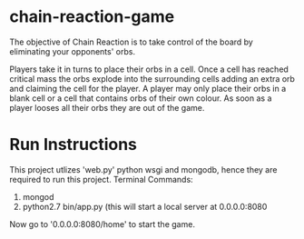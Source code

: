 # chain-reaction-game

The objective of Chain Reaction is to take control of the board by eliminating your opponents' orbs.

Players take it in turns to place their orbs in a cell. Once a cell has reached critical mass the orbs explode into the surrounding cells adding an extra orb and claiming the cell for the player. A player may only place their orbs in a blank cell or a cell that contains orbs of their own colour. As soon as a player looses all their orbs they are out of the game.

# Run Instructions 

This project utlizes 'web.py' python wsgi and mongodb, hence they are required to run this project. 
Terminal Commands:

1. mongod
2. python2.7 bin/app.py (this will start a local server at 0.0.0.0:8080

Now go to '0.0.0.0:8080/home' to start the game. 
